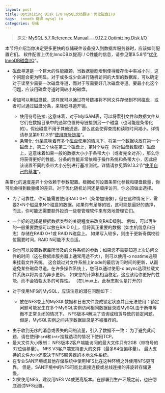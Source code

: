 ```yaml
---
layout: post
title: Optimizing Disk I/O MySQL文档翻译：优化磁盘I/O
tags:  innodb 翻译 mysql io
categories: 存储
---
```

> 原文: [MySQL 5.7 Reference Manual — 9.12.2 Optimizing Disk I/O](https://dev.mysql.com/doc/refman/5.7/en/disk-issues.html)

本节将介绍当你决定更多更快的存储硬件设备投入到数据库服务器时，应该如何配置它们。 软件配置上优化InnoDB以提高I / O性能的信息，请参见第9.5.8节“[优化InnoDB磁盘I/O](http://blog.jcix.top/2017-03-16/optimizing_innodb_disk_io/)”。


* 磁盘寻道是一个巨大的性能瓶颈，当数据量剧增到使得缓存命中率减小时，这个问题会更为明显。对于或多或少会进行随机访问的大型的数据库，可以确定对于读至少需要一次磁盘寻道，而对于写需要好几次磁盘寻道。要最小化这个问题，应该用磁盘寻道时间较小的磁盘。

* 增加可以用磁盘数，这样就可以通过符号链接将不同文件存储到不同磁盘，或者可以通过磁盘分条，来降低寻道开销。
  * 使用符号链接:
   这意味着，对于MyISAM表，可以将索引文件和数据文件从它们在数据目录中的通常位置符号链接到另一个磁盘（也可能是条带化的）。假设磁盘不用于其他通途，那么这会使得查找和读取时间减小。详情请参见第9.12.3节“[使用符号链接](https://dev.mysql.com/doc/refman/5.7/en/symbolic-links.html)”。
  * 条带化:
    分条意味着有多个磁盘使用的情况下，将第一个数据块放在第一个磁盘上，第二个块在第二个磁盘上，第N个块在（N对磁盘数取模）磁盘上，这意味着如果一般的数据大小小于条带大小（或者完全对齐），那么你将获得更好的性能。分条的性能非常依赖于操作系统和条带大小，因此应该设置不同的条带大小分别进行基准测试。详情请参见第9.13.2节“[使用自己的基准](https://dev.mysql.com/doc/refman/5.7/en/custom-benchmarks.html)”。

条带化的速度差异十分依赖于参数配置。根据如何设置条带化参数和硬盘数量，你可能会得到数量级的差异。对于优化随机访问还是顺序访问，你必须做出选择。


* 为了可靠性，你可能需要使用RAID 0+1（条带加镜像），但在这种情况下，需要2×N个磁盘来N个磁盘的数据。如果你有足够的钱，这可能是最好的选择，而且，你可能还需要额外投资一些卷管理软件来有效地管理它们。

* 一个好的选择是根据数据类型的关键程度来改变RAID级别。 例如，可以再生的一般重要数据可以放在RAID 0上，但将真正重要的数据（如主机信息和日志）存储在RAID 0+1或 RAID N磁盘上。 如果写入较多，则由于更新奇偶校验位需要时间，RAID N可能不太合适。

* 你也可以设置数据库所涉及的文件系统的参数：如果您不需要知道上次访问文件的时间（这在数据库服务器上通常用途不大），则可以使用-o noatime选项来挂载文件系统。 这会跳过对文件系统上inode的最后访问时间的更新，从而避免某些磁盘寻道。在许多操作系统上，您可以通过使用-o async选项挂载文件系统以将其设为异步更新。 如果您的计算机相当稳定，这应该给你更好的性能，而不会牺牲太多的可靠性。 （在Linux上，此标志默认是打开的）

* 对于使用NFS的MySQL，应该注意的潜在问题如下：
  * 放在NFS卷上的MySQL数据和日志文件变成锁定状态并且无法使用：锁定问题可能发生在多个MySQL实例访问相同数据目录或MySQL由于断电等而不正常关闭的情况下。 NFS版本4解决了咨询或租赁导致的锁定问题。 但是，MySQL实例之间共享数据目录是不被推荐的。
<!--more-->
  * 由于收到无序的消息或丢失的网络流量，引入了数据不一致： 为了避免此问题，请在使用`hard`和`intr`挂载选项的情况下使用TCP。
  * 最大文件大小限制： NFS版本2客户端能访问的最大文件只有2GB（带符号的32位偏移量）。 NFS V3客户端支持更大的文件（最多64位偏移量）。 最大支持的文件大小还取决于NFS服务器的本地文件系统。
  * 在专业SAN环境或其他存储系统中使用NFS比在这种环境之外使用NFS更可靠。 但是，SAN环境中的NFS可能比直接连接或总线连接的非旋转存储更慢。
  * 如果使用NFS，建议用NFS V4或更高版本。在部署到生产环境之前，也应彻底测试NFS设置。



